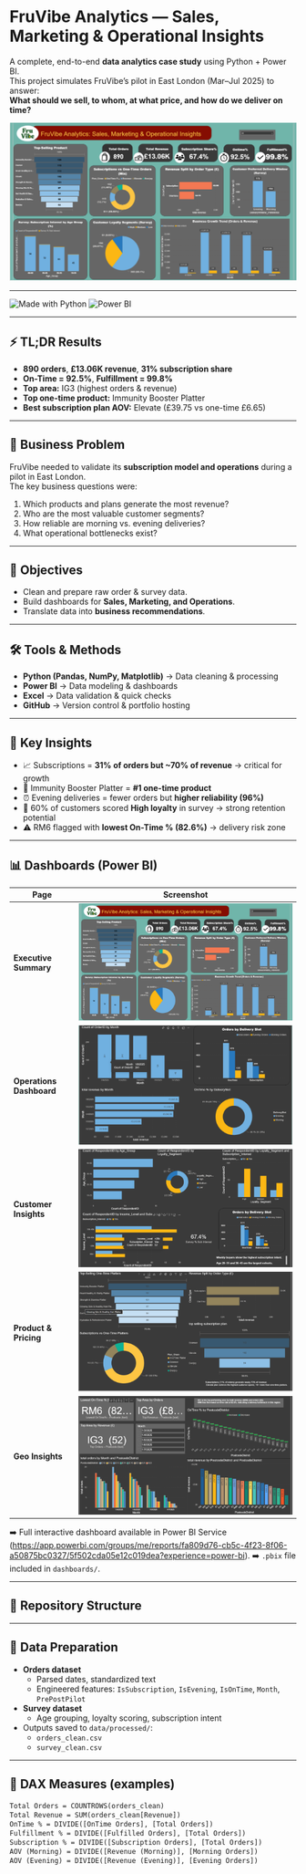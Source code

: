 # FruVibe Analytics — Sales, Marketing & Operational Insights  

A complete, end-to-end **data analytics case study** using Python + Power BI.  
This project simulates FruVibe’s pilot in East London (Mar–Jul 2025) to answer:  
**What should we sell, to whom, at what price, and how do we deliver on time?**

<p align="center">
  <img src="screenshots/executive_summary.png" alt="Executive Summary Dashboard" width="900">
</p>

---

![Made with Python](https://img.shields.io/badge/Made%20with-Python-blue)
![Power BI](https://img.shields.io/badge/Visualized%20in-Power%20BI-yellow)

---

## ⚡ TL;DR Results
- **890 orders**, **£13.06K revenue**, **31% subscription share**  
- **On-Time = 92.5%**, **Fulfillment = 99.8%**  
- **Top area:** IG3 (highest orders & revenue)  
- **Top one-time product:** Immunity Booster Platter  
- **Best subscription plan AOV:** Elevate (£39.75 vs one-time £6.65)  

---

## 🚀 Business Problem
FruVibe needed to validate its **subscription model and operations** during a pilot in East London.  
The key business questions were:
1. Which products and plans generate the most revenue?  
2. Who are the most valuable customer segments?  
3. How reliable are morning vs. evening deliveries?  
4. What operational bottlenecks exist?  

---

## 🎯 Objectives
- Clean and prepare raw order & survey data.  
- Build dashboards for **Sales, Marketing, and Operations**.  
- Translate data into **business recommendations**.  

---

## 🛠 Tools & Methods
- **Python (Pandas, NumPy, Matplotlib)** → Data cleaning & processing  
- **Power BI** → Data modeling & dashboards  
- **Excel** → Data validation & quick checks  
- **GitHub** → Version control & portfolio hosting  

---

## 🔑 Key Insights
- 📈 Subscriptions = **31% of orders but ~70% of revenue** → critical for growth  
- 🍓 Immunity Booster Platter = **#1 one-time product**  
- ⏰ Evening deliveries = fewer orders but **higher reliability (96%)**  
- 🛒 60% of customers scored **High loyalty** in survey → strong retention potential  
- ⚠️ RM6 flagged with **lowest On-Time % (82.6%)** → delivery risk zone  

---

## 📊 Dashboards (Power BI)

| Page | Screenshot |
|------|------------|
| **Executive Summary** | ![Executive Summary Dashboard](screenshots/executive_summary.png) |
| **Operations Dashboard** | ![Operations Dashboard](screenshots/operations.png) |
| **Customer Insights** | ![Customer Insights Dashboard](screenshots/customer_insights.png) |
| **Product & Pricing** | ![Product & Pricing Dashboard](screenshots/product_pricing.png) |
| **Geo Insights** | ![Geo Insights Dashboard](screenshots/geo_insights.png) |

➡️ Full interactive dashboard available in Power BI Service (https://app.powerbi.com/groups/me/reports/fa809d76-cb5c-4f23-8f06-a50875bc0327/5f502cda05e12c019dea?experience=power-bi).
➡️ `.pbix` file included in `dashboards/`.

---

## 📂 Repository Structure

---

## 🧹 Data Preparation
- **Orders dataset**  
  - Parsed dates, standardized text  
  - Engineered features: `IsSubscription`, `IsEvening`, `IsOnTime`, `Month`, `PrePostPilot`  
- **Survey dataset**  
  - Age grouping, loyalty scoring, subscription intent  
- Outputs saved to `data/processed/`:  
  - `orders_clean.csv`  
  - `survey_clean.csv`  

---

## 🧮 DAX Measures (examples)
```DAX
Total Orders = COUNTROWS(orders_clean)
Total Revenue = SUM(orders_clean[Revenue])
OnTime % = DIVIDE([OnTime Orders], [Total Orders])
Fulfillment % = DIVIDE([Fulfilled Orders], [Total Orders])
Subscription % = DIVIDE([Subscription Orders], [Total Orders])
AOV (Morning) = DIVIDE([Revenue (Morning)], [Morning Orders])
AOV (Evening) = DIVIDE([Revenue (Evening)], [Evening Orders])
